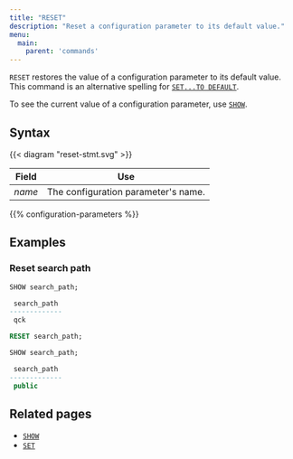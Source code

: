 ```yaml
---
title: "RESET"
description: "Reset a configuration parameter to its default value."
menu:
  main:
    parent: 'commands'
---
```


`RESET` restores the value of a configuration parameter to its default value.
This command is an alternative spelling for [`SET...TO DEFAULT`](../set).

To see the current value of a configuration parameter, use [`SHOW`](../show).

## Syntax

{{< diagram "reset-stmt.svg" >}}

Field  | Use
-------|-----
_name_ | The configuration parameter's name.

{{% configuration-parameters %}}

## Examples

### Reset search path

```sql
SHOW search_path;

 search_path
-------------
 qck

RESET search_path;

SHOW search_path;

 search_path
-------------
 public
```

## Related pages

- [`SHOW`](../show)
- [`SET`](../set)
